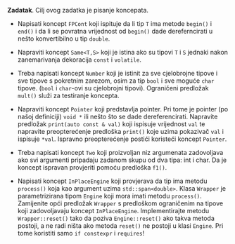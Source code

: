 **Zadatak**. Cilj ovog zadatka je pisanje koncepata.

- Napisati koncept `FPCont` koji ispituje da li tip `T` ima metode `begin()` i `end()` i da li se povratna vrijednost od `begin()` dade dereferncirati u nešto konvertibilno u tip `double`.

- Napraviti koncept `Same<T,S>` koji je istina ako su tipovi `T` i `S` jednaki nakon zanemarivanja dekoracija `const` i `volatile`.

- Treba napisati koncept `Number` koji je istinit za sve cjelobrojne tipove i sve tipove s pokretnim zarezom, osim za tip `bool` i sve moguće `char` tipove. (`bool` i `char`-ovi su cjelobrojni tipovi). Ograničeni predložak `mult()` služi za testiranje koncepta.

- Napraviti koncept `Pointer` koji predstavlja pointer. Pri tome je pointer (po našoj definiciji)  `void *` ili nešto što se dade dereferencirati.  Napravite predložak `print(auto const & val)` koji ispisuje vrijednost `val` te napravite preopterećenje predloška `print()` koje uzima pokazivač `val` i ispisuje `*val`. Ispravno preopterećenje postići koristeći koncept `Pointer`. 

- Treba napisati koncept `Two` koji proizvoljan niz argumenata zadovoljava ako svi argumenti pripadaju zadanom skupu od dva tipa: int i char. Da je koncept ispravan provjeriti pomoću predloška `f1()`.

- Napisati koncept `InPlaceEngine` koji provjerava da tip ima metodu `process()` koja kao argument uzima `std::span<double>`. Klasa `Wrapper` je parametrizirana tipom `Engine` koji mora imati metodu `process()`. Zamijenite opći predložak `Wrapper` s predloškom ograničenim na tipove koji zadovoljavaju koncept `InPlaceEngine`. Implementirajte metodu `Wrapper::reset()` tako da poziva `Engine::reset()` ako takva metoda postoji, a ne radi ništa ako metoda `reset()` ne postoji u klasi `Engine`. Pri tome koristiti samo `if constexpr` i `requires`!


